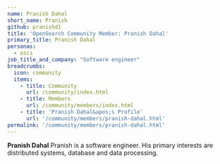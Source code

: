 ```yaml
---
name: Pranish Dahal
short_name: Pranish
github: pranishd1
title: 'OpenSearch Community Member: Pranish Dahal'
primary_title: Pranish Dahal
personas:
  - osci
job_title_and_company: "Software engineer"
breadcrumbs:
  icon: community
  items:
    - title: Community
      url: /community/index.html
    - title: Members
      url: /community/members/index.html
    - title: 'Pranish Dahal&apos;s Profile'
      url: '/community/members/pranish-dahal.html'
permalink: '/community/members/pranish-dahal.html'
---
```


**Pranish Dahal** Pranish is a software engineer. His primary interests are distributed systems, database and data processing.
